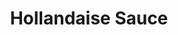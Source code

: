 ---
title: "Hollandaise Sauce"
description: "Eggs Benedict >>"
pubDate: "May 24 2023"
prep: "10 min"
cook: "10 min"
ingredients: 
  - "3 egg yolks"
  - "1/4 tsp salt"
  - "1 tbs water"
  - "1/2 cup soft butter"
  - "1/2 tsp lemon juice"
instructions:
  - "Combine egg yolks and water over double boiler till fluffy"
  - "Add small amounts of butter while beating, making sure the bottom does not boil"
  - "Add the salt and the lemon juice"
tags: ['staple']
---